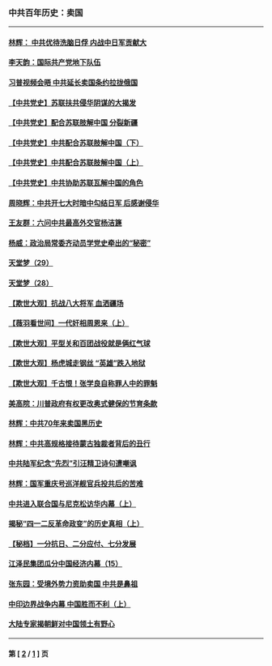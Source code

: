 ### 中共百年历史：卖国
---
#### [林辉： 中共优待洗脑日俘 内战中日军贡献大](../../pages/nf1176117/n13624644.md?09130430) 
#### [李天韵：国际共产党地下队伍](../../pages/nf1176117/n13611808.md?09130430) 
#### [习普视频会晤 中共延长卖国条约拉拢俄国](../../pages/nf1176117/n13060971.md?09130430) 
#### [【中共党史】苏联扶共侵华阴谋的大揭发](../../pages/nf1176117/n13056050.md?09130430) 
#### [【中共党史】配合苏联肢解中国 分裂新疆](../../pages/nf1176117/n13040700.md?09130430) 
#### [【中共党史】中共配合苏联肢解中国（下）](../../pages/nf1176117/n13035660.md?09130430) 
#### [【中共党史】中共配合苏联肢解中国（上）](../../pages/nf1176117/n13030262.md?09130430) 
#### [【中共党史】中共协助苏联瓦解中国的角色](../../pages/nf1176117/n13018109.md?09130430) 
#### [周晓辉：中共开七大时暗中勾结日军 后感谢侵华](../../pages/nf1176117/n12921960.md?09130430) 
#### [王友群：六问中共最高外交官杨洁篪](../../pages/nf1176117/n12836495.md?09130430) 
#### [杨威：政治局常委齐动员学党史牵出的“秘密”](../../pages/nf1176117/n12764642.md?09130430) 
#### [天堂梦（29）](../../pages/nf1176117/n12408465.md?09130430) 
#### [天堂梦（28）](../../pages/nf1176117/n12408309.md?09130430) 
#### [【欺世大观】抗战八大将军 血洒疆场](../../pages/nf1176117/n12357044.md?09130430) 
#### [【薇羽看世间】一代奸相周恩来（上）](../../pages/nf1176117/n12401109.md?09130430) 
#### [【欺世大观】平型关和百团战役就是俩红气球](../../pages/nf1176117/n12359157.md?09130430) 
#### [【欺世大观】杨虎城走钢丝 “英雄”跌入地狱](../../pages/nf1176117/n12358840.md?09130430) 
#### [【欺世大观】千古恨！张学良自称罪人中的罪魁](../../pages/nf1176117/n12358629.md?09130430) 
#### [美高院：川普政府有权更改奥式健保的节育条款](../../pages/nf1176117/n12242171.md?09130430) 
#### [林辉：中共70年来卖国黑历史](../../pages/nf1176117/n11552181.md?09130430) 
#### [林辉：中共高规格接待蒙古独裁者背后的丑行](../../pages/nf1176117/n11225005.md?09130430) 
#### [中共陆军纪念“先烈”引汪精卫诗句遭嘲讽](../../pages/nf1176117/n11153345.md?09130430) 
#### [林辉：国军重庆号巡洋舰官兵投共后的苦难](../../pages/nf1176117/n10997801.md?09130430) 
#### [中共进入联合国与尼克松访华内幕（上）](../../pages/nf1176117/n10138788.md?09130430) 
#### [揭秘“四一二反革命政变”的历史真相（上）](../../pages/nf1176117/n9996650.md?09130430) 
#### [【秘档】一分抗日、二分应付、七分发展](../../pages/nf1176117/n9331484.md?09130430) 
#### [江泽民集团瓜分中国经济内幕（15）](../../pages/nf1176117/n9268584.md?09130430) 
#### [张东园：受境外势力资助卖国 中共是鼻祖](../../pages/nf1176117/n9272480.md?09130430) 
#### [中印边界战争内幕 中国胜而不利（上）](../../pages/nf1176117/n9252458.md?09130430) 
#### [大陆专家揭朝鲜对中国领土有野心](../../pages/nf1176117/n9074056.md?09130430) 

---
#### 第 [ [2](./2.md?09130430) / [1](./1.md?09130430) ] 页
